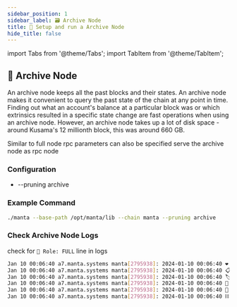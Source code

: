 ```yaml
---
sidebar_position: 1
sidebar_label: 🗃️ Archive Node
title: 🚄 Setup and run a Archive Node
hide_title: false
---
```


import Tabs from '@theme/Tabs';
import TabItem from '@theme/TabItem';

## 🥡 Archive Node
An archive node keeps all the past blocks and their states. An archive node makes it convenient to query the past state of the chain at any point in time. Finding out what an account's balance at a particular block was or which extrinsics resulted in a specific state change are fast operations when using an archive node. However, an archive node takes up a lot of disk space - around Kusama's 12 millionth block, this was around 660 GB.

Similar to full node rpc parameters can also be specified serve the archive node as rpc node

### Configuration

- --pruning archive

### Example Command

```bash
./manta --base-path /opt/manta/lib --chain manta --pruning archive
```

### Check Archive Node Logs

check for `👤 Role: FULL` line in logs

```bash
Jan 10 00:06:40 a7.manta.systems manta[2795938]: 2024-01-10 00:06:40 ❤️  by Manta Network, 2020-2024
Jan 10 00:06:40 a7.manta.systems manta[2795938]: 2024-01-10 00:06:40 📋 Chain specification: Manta Parachain
Jan 10 00:06:40 a7.manta.systems manta[2795938]: 2024-01-10 00:06:40 🏷  Node name: 🗃️ a7 🗃️
Jan 10 00:06:40 a7.manta.systems manta[2795938]: 2024-01-10 00:06:40 👤 Role: FULL
Jan 10 00:06:40 a7.manta.systems manta[2795938]: 2024-01-10 00:06:40 💾 Database: RocksDb at /var/lib/substrate/chains/manta/db/full
Jan 10 00:06:40 a7.manta.systems manta[2795938]: 2024-01-10 00:06:40 ⛓  Native runtime: manta-4600 (manta-1.tx7.au1)
```
